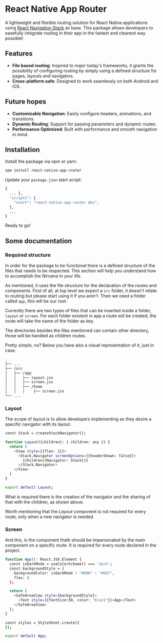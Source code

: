 # React Native App Router

A lightweight and flexible routing solution for React Native applications using [React Navigation Stack](https://reactnavigation.org/) as base. This package allows developers to easefully integrate routing in their app in the fastest and cleanest way possible!

## Features

- **File based routing**: Inspired to major today's frameworks, it grants the possibility of configuring routing by simply using a defined structure for pages, layouts and navigators.
- **Cross-platform safe**: Designed to work seamlessly on both Android and iOS.

## Future hopes

- **Customizable Navigation**: Easily configure headers, animations, and transitions.
- **Dynamic Routing**: Support for passing parameters and dynamic routes.
- **Performance Optimized**: Built with performance and smooth navigation in mind.

## Installation

Install the package via npm or yarn:

```bash
npm install react-native-app-router
```

Update your `package.json` start script:

```bash
{
  ... },
  "scripts": {
    "start": "react-native-app-router dev",
  },
  ...
}
```

Ready to go!

## Some documentation

### Required structure

In order for the package to be functional there is a defined structure of the files that needs to be respected. This section will help you understand how to accomplish the _Nirvana_ in your life.

As mentioned, it uses the file structure for the declaration of the routes and components. First of all, at top level we expect a `src` folder, it doesn't relate to routing but please start using it if you aren't. Then we need a folder called `app`, this will be our root.

Currently there are two types of files that can be inserted inside a folder, `layout` or `screen`. For each folder existent in app a route will be created, the route will take the name of the folder as key.

The directories besides the files mentioned can contain other directory, those will be handled as children routes.

Pretty simple, no? Below you have also a visual representation of it, just in case.

```bash
.
├── ...
├── /src
│   ├── /app
│   │   ├── layout.jsx
│   │   ├── screen.jsx
│   │   ├── /home
│   │   │    ├── screen.jsx
└── ...
```

### Layout

The scope of layout is to allow developers implementing as they desire a specific navigator with its layout.

```bash
const Stack = createStackNavigator();

function Layout({children}: { children: any }) {
  return (
    <View style={{flex: 1}}>
      <Stack.Navigator screenOptions={{headerShown: false}}>
        {children({Navigator: Stack})}
      </Stack.Navigator>
    </View>
  )
}

export default Layout;
```

What is required there is the creation of the navigator and the sharing of that with the children, as shown above.

Worth mentioning that the _Layout_ component is not required for every route, only when a new navigator is needed.

### Screen

And this, is the component thath should be impersonated by the main component on a specific route. It is required for every route declared in the project.

```bash
function App(): React.JSX.Element {
  const isDarkMode = useColorScheme() === 'dark';
  const backgroundStyle = {
    backgroundColor: isDarkMode ? "#000" : "#567",
    flex: 1
  };

  return (
    <SafeAreaView style={backgroundStyle}>
      <Text style={{fontSize:50, color: "black"}}>App</Text>
    </SafeAreaView>
  );
}

const styles = StyleSheet.create({
});

export default App;
```
